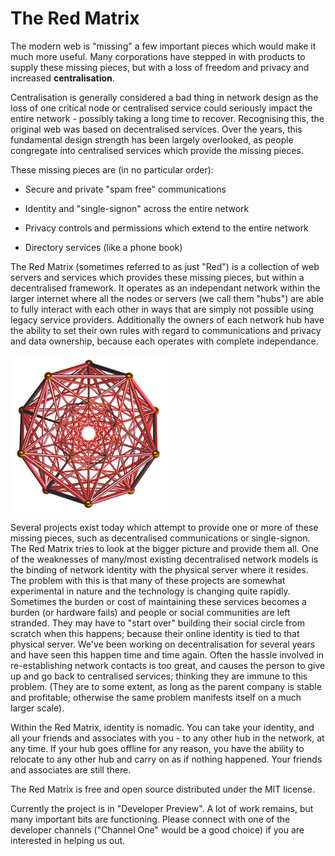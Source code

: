 The Red Matrix
==============


The modern web is "missing" a few important pieces which would make it much more useful. Many corporations have stepped in with products to supply these missing pieces, but with a loss of freedom and privacy and increased **centralisation**. 

Centralisation is generally considered a bad thing in network design as the loss of one critical node or centralised service could seriously impact the entire network - possibly taking a long time to recover. Recognising this, the original web was based on decentralised services. Over the years, this fundamental design strength has been largely overlooked, as people congregate into centralised services which provide the missing pieces. 

These missing pieces are (in no particular order):

- Secure and private "spam free" communications

- Identity and "single-signon" across the entire network

- Privacy controls and permissions which extend to the entire network

- Directory services (like a phone book)



The Red Matrix (sometimes referred to as just "Red") is a collection of web servers and services which provides these missing pieces, but within a decentralised framework. It operates as an independant network within the larger internet where all the nodes or servers (we call them "hubs") are able to fully interact with each other in ways that are simply not possible using legacy service providers. Additionally the owners of each network hub have the ability to set their own rules with regard to communications and privacy and data ownership, because each operates with complete independance.

![The Red Matrix model](images/red_antiprism.png)


Several projects exist today which attempt to provide one or more of these missing pieces, such as decentralised communications or single-signon. The Red Matrix tries to look at the bigger picture and provide them all. One of the weaknesses of many/most existing decentralised network models is the binding of network identity with the physical server where it resides. The problem with this is that many of these projects are somewhat experimental in nature and the technology is changing quite rapidly. Sometimes the burden or cost of maintaining these services becomes a burden (or hardware fails) and people or social communities are left stranded. They may have to "start over" building their social circle from scratch when this happens; because their online identity is tied to that physical server. We've been working on decentralisation for several years and have seen this happen time and time again. Often the hassle involved in re-establishing network contacts is too great, and causes the person to give up and go back to centralised services; thinking they are immune to this problem. (They are to some extent, as long as the parent company is stable and profitable; otherwise the same problem manifests itself on a much larger scale).  

Within the Red Matrix, identity is nomadic. You can take your identity, and all your friends and associates with you - to any other hub in the network, at any time. If your hub goes offline for any reason, you have the ability to relocate to any other hub and carry on as if nothing happened. Your friends and associates are still there.

 
The Red Matrix is free and open source distributed under the MIT license.


Currently the project is in "Developer Preview". A lot of work remains, but many important bits are functioning. Please connect with one of the developer channels ("Channel One" would be a good choice) if you are interested in helping us out. 
